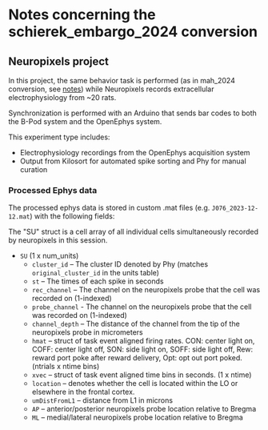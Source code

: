 # Notes concerning the schierek_embargo_2024 conversion

## Neuropixels project

In this project, the same behavior task is performed (as in mah_2024 conversion, see [notes](https://github.com/catalystneuro/constantinople-lab-to-nwb/blob/58892fa996e0310c9a3047731484bed3ba0a111d/src/constantinople_lab_to_nwb/mah_2024/mah_2024_notes.md)) while
 Neuropixels records extracellular electrophysiology from ~20 rats.

Synchronization is performed with an Arduino that
sends bar codes to both the B-Pod system and the OpenEphys system.

This experiment type includes:
* Electrophysiology recordings from the OpenEphys acquisition system
* Output from Kilosort for automated spike sorting and Phy for manual curation

### Processed Ephys data

The processed ephys data is stored in custom .mat files (e.g. `J076_2023-12-12.mat`) with the following fields:

The "SU" struct is a cell array of all individual cells simultaneously recorded by neuropixels in this session.

- `SU` (1 x num_units)
  - `cluster_id` – The cluster ID denoted by Phy (matches `original_cluster_id` in the units table)
  - `st` – The times of each spike in seconds
  - `rec_channel` – The channel on the neuropixels probe that the cell was recorded on (1-indexed)
  - `probe_channel` - The channel on the neuropixels probe that the cell was recorded on (1-indexed)
  - `channel_depth` – The distance of the channel from the tip of the neuropixels probe in micrometers
  - `hmat` – struct of task event aligned firing rates. CON: center light on, COFF: center light off, SON: side light on, SOFF: side light off, Rew: reward port poke after reward delivery, Opt: opt out port poked. (ntrials x ntime bins)
  - `xvec` – struct of task event aligned time bins in seconds. (1 x ntime)
  - `location` – denotes whether the cell is located within the LO or elsewhere in the frontal cortex.
  - `umDistFromL1` – distance from L1 in microns
  - `AP` – anterior/posterior neuropixels probe location relative to Bregma
  - `ML` – medial/lateral neuropixels probe location relative to Bregma
